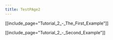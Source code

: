 ```yaml
---
title: TestPAge2
---
```

[[include_page="Tutorial_2_-_The_First_Example"]]

[[include_page="Tutorial_2_-_Second_Example"]]

